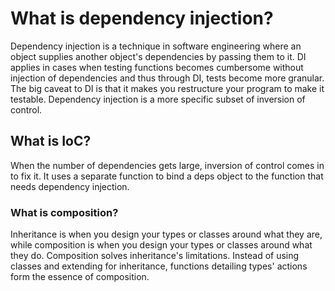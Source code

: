 # What is dependency injection?

Dependency injection is a technique in software engineering where an object supplies another object's dependencies by passing them to it. DI applies in cases when testing functions becomes cumbersome without injection of dependencies and thus through DI, tests become more granular. The big caveat to DI is that it makes you restructure your program to make it testable. Dependency injection is a more specific subset of inversion of control.

## What is IoC?

When the number of dependencies gets large, inversion of control comes in to fix it. It uses a separate function to bind a deps object to the function that needs dependency injection.

### What is composition?

Inheritance is when you design your types or classes around what they are, while composition is when you design your types or classes around what they do. Composition solves inheritance's limitations. Instead of using classes and extending for inheritance, functions detailing types' actions form the essence of composition.